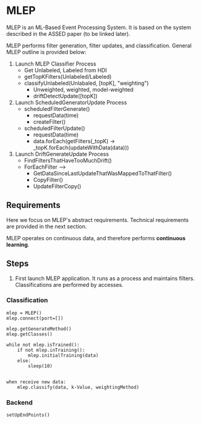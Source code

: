 # MLEP

MLEP is an ML-Based Event Processing System. It is based on the system described in the ASSED paper (to be linked later).

MLEP performs filter generation, filter updates, and classification. General MLEP outline is provided below:

1. Launch MLEP Classifier Process
    - Get Unlabeled, Labeled from HDI 
    - getTopKFilters(Unlabeled/Labeled)
    - classifyUnlabeled(Unlabaled, [topK], "weighting")
        - Unweighted, weighted, model-weighted
        - driftDetectUpdate([topK])
2. Launch ScheduledGeneratorUpdate Process
    - scheduledFilterGenerate()
        - requestData(time)
        - createFilter()
    - scheduledFilterUpdate()
        - requestData(time)
        - data.forEach(getFilters(_topK) -> _topK.forEach(updateWithData(data)))
3. Launch DriftGenerateUpdate Process
    - FindFiltersThatHaveTooMuchDrift()
    - ForEachFilter -->
        - GetDataSinceLastUpdateThatWasMappedToThatFilter()
        - CopyFilter()
        - UpdateFilterCopy()

## Requirements

Here we focus on MLEP's abstract requirements. Technical requirements are provided in the next section.

MLEP operates on continuous data, and therefore performs **continuous learning**.

## Steps

1. First launch MLEP application. It runs as a process and maintains filters. Classifications are performed by accesses.

### Classification

    mlep = MLEP()
    mlep.connect(port=[])

    mlep.getGenerateMethod()
    mlep.getClasses()
    
    while not mlep.isTrained():
        if not mlep.inTraining():
            mlep.initialTraining(data)
        else:
            sleep(10)


    when receive new data:
        mlep.classify(data, k-Value, weightingMethod)
    

### Backend

    setUpEndPoints()


    